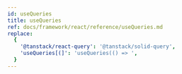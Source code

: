 ```yaml
---
id: useQueries
title: useQueries
ref: docs/framework/react/reference/useQueries.md
replace:
  {
    '@tanstack/react-query': '@tanstack/solid-query',
    'useQueries[(]': 'useQueries(() => ',
  }
---
```

